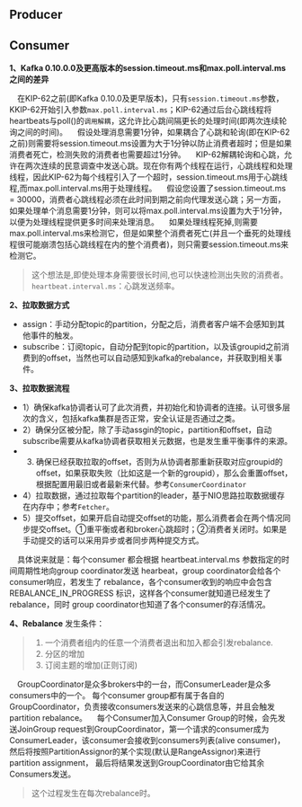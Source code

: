 ## Producer


## Consumer
**1、Kafka 0.10.0.0及更高版本的session.timeout.ms和max.poll.interval.ms之间的差异**

&emsp;在KIP-62之前(即Kafka 0.10.0及更早版本)，只有`session.timeout.ms`参数，KKIP-62开始引入参数`max.poll.interval.ms`；KIP-62通过后台心跳线程将heartbeats与poll()的`调用解耦`，这允许比心跳间隔更长的处理时间(即两次连续轮询之间的时间)。
&emsp;假设处理消息需要1分钟，如果耦合了心跳和轮询(即在KIP-62之前)则需要将session.timeout.ms设置为大于1分钟以防止消费者超时；但是如果消费者死亡，检测失败的消费者也需要超过1分钟。
&emsp;KIP-62解耦轮询和心跳，允许在两次连续的民意调查中发送心跳。现在你有两个线程在运行，心跳线程和处理线程，因此KIP-62为每个线程引入了一个超时，session.timeout.ms用于心跳线程,而max.poll.interval.ms用于处理线程。
&emsp;假设您设置了session.timeout.ms = 30000，消费者心跳线程必须在此时间到期之前向代理发送心跳；另一方面，如果处理单个消息需要1分钟，则可以将max.poll.interval.ms设置为大于1分钟，以便为处理线程提供更多时间来处理消息。
&emsp;如果处理线程死掉,则需要max.poll.interval.ms来检测它，但是如果整个消费者死亡(并且一个垂死的处理线程很可能崩溃包括心跳线程在内的整个消费者)，则只需要session.timeout.ms来检测它。
> 这个想法是,即使处理本身需要很长时间,也可以快速检测出失败的消费者。
> `heartbeat.interval.ms`：心跳发送频率。

**2、拉取数据方式**
- assign：手动分配topic的partition，分配之后，消费者客户端不会感知到其他事件的触发。
- subscribe：订阅topic，自动分配到topic的partition，以及该groupid之前消费到的offset，当然也可以自动感知到kafka的rebalance，并获取到相关事件。

**3、拉取数据流程**
- 1）确保kafka协调者认可了此次消费，并初始化和协调者的连接。认可很多层次的含义，包括kafka集群是否正常，安全认证是否通过之类。
- 2）确保分区被分配，除了手动assgin的topic，partition和offset，自动subscribe需要从kafka协调者获取相关元数据，也是发生重平衡事件的来源。
- 3) 确保已经获取拉取的offset，否则为从协调者那重新获取对应groupid的offset，如果获取失败（比如这是一个新的groupid），那么会重置offset，根据配置用最旧或者最新来代替。参考`ConsumerCoordinator`
- 4）拉取数据，通过拉取每个partition的leader，基于NIO思路拉取数据缓存在内存中；参考`Fetcher`。
- 5）提交offset，如果开启自动提交offset的功能，那么消费者会在两个情况同步提交offset。①重平衡或者和broker心跳超时；②消费者关闭时。如果是手动提交的话可以采用异步或者同步两种提交方式。

&emsp;具体说来就是：每个consumer 都会根据 heartbeat.interval.ms 参数指定的时间周期性地向group coordinator发送 hearbeat，group coordinator会给各个consumer响应，若发生了 rebalance，各个consumer收到的响应中会包含 REBALANCE_IN_PROGRESS 标识，这样各个consumer就知道已经发生了rebalance，同时 group coordinator也知道了各个consumer的存活情况。

**4、Rebalance**
发生条件：
> 1) 一个消费者组内的任意一个消费者退出和加入都会引发rebalance.
> 2) 分区的增加
> 3) 订阅主题的增加(正则订阅)

&emsp;GroupCoordinator是众多brokers中的一台，而ConsumerLeader是众多consumers中的一个。
每个consumer group都有属于各自的GroupCoordinator，负责接收consumers发送来的心跳信息等，并且会触发partition rebalance。
&emsp;每个Consumer加入Consumer Group的时候，会先发送JoinGroup request到GroupCoordinator，第一个请求的consumer成为ConsumerLeader，该consumer会接收到consumers列表(alive consumer)，然后将按照PartitionAssignor的某个实现(默认是RangeAssignor)来进行 partition assignment， 最后将结果发送到GroupCoordinator由它给其余Consumers发送。
> 这个过程发生在每次rebalance时。
